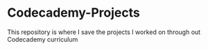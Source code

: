 # Codecademy-Projects
This repository is where I save the projects I worked on through out Codecademy curriculum
